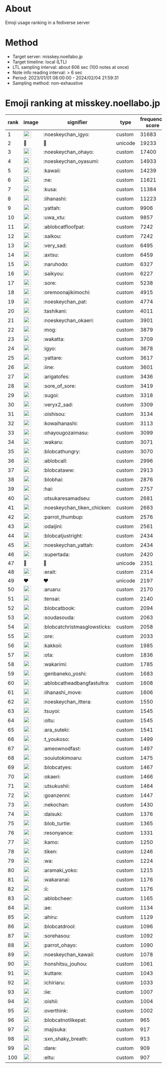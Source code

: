# About
Emoji usage ranking in a fediverse server

# Method
- Target server: misskey.noellabo.jp
- Target timeline: local (LTL)
- LTL sampling interval: about 606 sec (100 notes at once)
- Note info reading interval: > 6 sec
- Period: 2023/01/01 08:00:00 - 2024/02/04 21:59:31 
- Sampling method: non-exhaustive

# Emoji ranking at misskey.noellabo.jp

|rank|image|signifier|type|frequency score|
|----|----|----|----|----|
|1|<img height="24" src="https://misskey.noellabo.jp/emoji/noeskeychan_igyo.webp">|:noeskeychan_igyo:|custom|31683|
|2|🎉|🎉|unicode|19233|
|3|<img height="24" src="https://misskey.noellabo.jp/emoji/noeskeychan_ohayo.webp">|:noeskeychan_ohayo:|custom|17400|
|4|<img height="24" src="https://misskey.noellabo.jp/emoji/noeskeychan_oyasumi.webp">|:noeskeychan_oyasumi:|custom|14933|
|5|<img height="24" src="https://misskey.noellabo.jp/emoji/kawaii.webp">|:kawaii:|custom|14239|
|6|<img height="24" src="https://misskey.noellabo.jp/emoji/ne.webp">|:ne:|custom|11621|
|7|<img height="24" src="https://misskey.noellabo.jp/emoji/kusa.webp">|:kusa:|custom|11384|
|8|<img height="24" src="https://misskey.noellabo.jp/emoji/iihanashi.webp">|:iihanashi:|custom|11223|
|9|<img height="24" src="https://misskey.noellabo.jp/emoji/yattah.webp">|:yattah:|custom|9906|
|10|<img height="24" src="https://misskey.noellabo.jp/emoji/uwa_xtu.webp">|:uwa_xtu:|custom|9857|
|11|<img height="24" src="https://misskey.noellabo.jp/emoji/ablobcatfloofpat.webp">|:ablobcatfloofpat:|custom|7242|
|12|<img height="24" src="https://misskey.noellabo.jp/emoji/saikou.webp">|:saikou:|custom|7242|
|13|<img height="24" src="https://misskey.noellabo.jp/emoji/very_sad.webp">|:very_sad:|custom|6495|
|14|<img height="24" src="https://misskey.noellabo.jp/emoji/axtsu.webp">|:axtsu:|custom|6459|
|15|<img height="24" src="https://misskey.noellabo.jp/emoji/naruhodo.webp">|:naruhodo:|custom|6327|
|16|<img height="24" src="https://misskey.noellabo.jp/emoji/saikyou.webp">|:saikyou:|custom|6227|
|17|<img height="24" src="https://misskey.noellabo.jp/emoji/sore.webp">|:sore:|custom|5238|
|18|<img height="24" src="https://misskey.noellabo.jp/emoji/oremoonajikimochi.webp">|:oremoonajikimochi:|custom|4915|
|19|<img height="24" src="https://misskey.noellabo.jp/emoji/noeskeychan_pat.webp">|:noeskeychan_pat:|custom|4774|
|20|<img height="24" src="https://misskey.noellabo.jp/emoji/tashikani.webp">|:tashikani:|custom|4011|
|21|<img height="24" src="https://misskey.noellabo.jp/emoji/noeskeychan_okaeri.webp">|:noeskeychan_okaeri:|custom|3901|
|22|<img height="24" src="https://misskey.noellabo.jp/emoji/mog.webp">|:mog:|custom|3879|
|23|<img height="24" src="https://misskey.noellabo.jp/emoji/wakatta.webp">|:wakatta:|custom|3709|
|24|<img height="24" src="https://misskey.noellabo.jp/emoji/igyo.webp">|:igyo:|custom|3678|
|25|<img height="24" src="https://misskey.noellabo.jp/emoji/yattare.webp">|:yattare:|custom|3617|
|26|<img height="24" src="https://misskey.noellabo.jp/emoji/iine.webp">|:iine:|custom|3601|
|27|<img height="24" src="https://misskey.noellabo.jp/emoji/arigatofes.webp">|:arigatofes:|custom|3436|
|28|<img height="24" src="https://misskey.noellabo.jp/emoji/sore_of_sore.webp">|:sore_of_sore:|custom|3419|
|29|<img height="24" src="https://misskey.noellabo.jp/emoji/sugoi.webp">|:sugoi:|custom|3318|
|30|<img height="24" src="https://misskey.noellabo.jp/emoji/veryx2_sad.webp">|:veryx2_sad:|custom|3309|
|31|<img height="24" src="https://misskey.noellabo.jp/emoji/oishisou.webp">|:oishisou:|custom|3134|
|32|<img height="24" src="https://misskey.noellabo.jp/emoji/kowaihanashi.webp">|:kowaihanashi:|custom|3113|
|33|<img height="24" src="https://misskey.noellabo.jp/emoji/ohayougozaimasu.webp">|:ohayougozaimasu:|custom|3099|
|34|<img height="24" src="https://misskey.noellabo.jp/emoji/wakaru.webp">|:wakaru:|custom|3071|
|35|<img height="24" src="https://misskey.noellabo.jp/emoji/blobcathungry.webp">|:blobcathungry:|custom|3070|
|36|<img height="24" src="https://misskey.noellabo.jp/emoji/ablobcall.webp">|:ablobcall:|custom|2996|
|37|<img height="24" src="https://misskey.noellabo.jp/emoji/blobcataww.webp">|:blobcataww:|custom|2913|
|38|<img height="24" src="https://misskey.noellabo.jp/emoji/blobhai.webp">|:blobhai:|custom|2876|
|39|<img height="24" src="https://misskey.noellabo.jp/emoji/hai.webp">|:hai:|custom|2757|
|40|<img height="24" src="https://misskey.noellabo.jp/emoji/otsukaresamadseu.webp">|:otsukaresamadseu:|custom|2681|
|41|<img height="24" src="https://misskey.noellabo.jp/emoji/noeskeychan_tiken_chicken.webp">|:noeskeychan_tiken_chicken:|custom|2663|
|42|<img height="24" src="https://misskey.noellabo.jp/emoji/parrot_thumbup.webp">|:parrot_thumbup:|custom|2576|
|43|<img height="24" src="https://misskey.noellabo.jp/emoji/odaijini.webp">|:odaijini:|custom|2561|
|44|<img height="24" src="https://misskey.noellabo.jp/emoji/blobcatjustright.webp">|:blobcatjustright:|custom|2434|
|45|<img height="24" src="https://misskey.noellabo.jp/emoji/noeskeychan_yattah.webp">|:noeskeychan_yattah:|custom|2434|
|46|<img height="24" src="https://misskey.noellabo.jp/emoji/supertada.webp">|:supertada:|custom|2420|
|47|🍗|🍗|unicode|2351|
|48|<img height="24" src="https://misskey.noellabo.jp/emoji/erait.webp">|:erait:|custom|2314|
|49|❤|❤|unicode|2197|
|50|<img height="24" src="https://misskey.noellabo.jp/emoji/aruaru.webp">|:aruaru:|custom|2170|
|51|<img height="24" src="https://misskey.noellabo.jp/emoji/tensai.webp">|:tensai:|custom|2140|
|52|<img height="24" src="https://misskey.noellabo.jp/emoji/blobcatbook.webp">|:blobcatbook:|custom|2094|
|53|<img height="24" src="https://misskey.noellabo.jp/emoji/soudasouda.webp">|:soudasouda:|custom|2063|
|54|<img height="24" src="https://misskey.noellabo.jp/emoji/blobcatchristmasglowsticks.webp">|:blobcatchristmasglowsticks:|custom|2058|
|55|<img height="24" src="https://misskey.noellabo.jp/emoji/ore.webp">|:ore:|custom|2033|
|56|<img height="24" src="https://misskey.noellabo.jp/emoji/kakkoii.webp">|:kakkoii:|custom|1985|
|57|<img height="24" src="https://misskey.noellabo.jp/emoji/ota.webp">|:ota:|custom|1836|
|58|<img height="24" src="https://misskey.noellabo.jp/emoji/wakarimi.webp">|:wakarimi:|custom|1785|
|59|<img height="24" src="https://misskey.noellabo.jp/emoji/genbaneko_yoshi.webp">|:genbaneko_yoshi:|custom|1683|
|60|<img height="24" src="https://misskey.noellabo.jp/emoji/ablobcatheadbangfastultra.webp">|:ablobcatheadbangfastultra:|custom|1608|
|61|<img height="24" src="https://misskey.noellabo.jp/emoji/iihanashi_move.webp">|:iihanashi_move:|custom|1606|
|62|<img height="24" src="https://misskey.noellabo.jp/emoji/noeskeychan_ittera.webp">|:noeskeychan_ittera:|custom|1550|
|63|<img height="24" src="https://misskey.noellabo.jp/emoji/tsuyoi.webp">|:tsuyoi:|custom|1545|
|64|<img height="24" src="https://misskey.noellabo.jp/emoji/oltu.webp">|:oltu:|custom|1545|
|65|<img height="24" src="https://misskey.noellabo.jp/emoji/ara_suteki.webp">|:ara_suteki:|custom|1541|
|66|<img height="24" src="https://misskey.noellabo.jp/emoji/t_youkoso.webp">|:t_youkoso:|custom|1499|
|67|<img height="24" src="https://misskey.noellabo.jp/emoji/ameownodfast.webp">|:ameownodfast:|custom|1497|
|68|<img height="24" src="https://misskey.noellabo.jp/emoji/souiutokimoaru.webp">|:souiutokimoaru:|custom|1475|
|69|<img height="24" src="https://misskey.noellabo.jp/emoji/blobcatyes.webp">|:blobcatyes:|custom|1467|
|70|<img height="24" src="https://misskey.noellabo.jp/emoji/okaeri.webp">|:okaeri:|custom|1466|
|71|<img height="24" src="https://misskey.noellabo.jp/emoji/utsukushii.webp">|:utsukushii:|custom|1464|
|72|<img height="24" src="https://misskey.noellabo.jp/emoji/goanzenni.webp">|:goanzenni:|custom|1447|
|73|<img height="24" src="https://misskey.noellabo.jp/emoji/nekochan.webp">|:nekochan:|custom|1430|
|74|<img height="24" src="https://misskey.noellabo.jp/emoji/daisuki.webp">|:daisuki:|custom|1376|
|75|<img height="24" src="https://misskey.noellabo.jp/emoji/blob_turtle.webp">|:blob_turtle:|custom|1365|
|76|<img height="24" src="https://misskey.noellabo.jp/emoji/resonyance.webp">|:resonyance:|custom|1331|
|77|<img height="24" src="https://misskey.noellabo.jp/emoji/kamo.webp">|:kamo:|custom|1250|
|78|<img height="24" src="https://misskey.noellabo.jp/emoji/tiken.webp">|:tiken:|custom|1246|
|79|<img height="24" src="https://misskey.noellabo.jp/emoji/wa.webp">|:wa:|custom|1224|
|80|<img height="24" src="https://misskey.noellabo.jp/emoji/aramaki_yoko.webp">|:aramaki_yoko:|custom|1215|
|81|<img height="24" src="https://misskey.noellabo.jp/emoji/wakaranai.webp">|:wakaranai:|custom|1176|
|82|<img height="24" src="https://misskey.noellabo.jp/emoji/ii.webp">|:ii:|custom|1176|
|83|<img height="24" src="https://misskey.noellabo.jp/emoji/ablobcheer.webp">|:ablobcheer:|custom|1165|
|84|<img height="24" src="https://misskey.noellabo.jp/emoji/ae.webp">|:ae:|custom|1134|
|85|<img height="24" src="https://misskey.noellabo.jp/emoji/ahiru.webp">|:ahiru:|custom|1129|
|86|<img height="24" src="https://misskey.noellabo.jp/emoji/blobcatdrool.webp">|:blobcatdrool:|custom|1096|
|87|<img height="24" src="https://misskey.noellabo.jp/emoji/sorehasou.webp">|:sorehasou:|custom|1092|
|88|<img height="24" src="https://misskey.noellabo.jp/emoji/parrot_ohayo.webp">|:parrot_ohayo:|custom|1090|
|89|<img height="24" src="https://misskey.noellabo.jp/emoji/noeskeychan_kawaii.webp">|:noeskeychan_kawaii:|custom|1078|
|90|<img height="24" src="https://misskey.noellabo.jp/emoji/honshitsu_jouhou.webp">|:honshitsu_jouhou:|custom|1061|
|91|<img height="24" src="https://misskey.noellabo.jp/emoji/kuttare.webp">|:kuttare:|custom|1043|
|92|<img height="24" src="https://misskey.noellabo.jp/emoji/ichiriaru.webp">|:ichiriaru:|custom|1033|
|93|<img height="24" src="https://misskey.noellabo.jp/emoji/iie.webp">|:iie:|custom|1007|
|94|<img height="24" src="https://misskey.noellabo.jp/emoji/oishii.webp">|:oishii:|custom|1004|
|95|<img height="24" src="https://misskey.noellabo.jp/emoji/overthink.webp">|:overthink:|custom|1002|
|96|<img height="24" src="https://misskey.noellabo.jp/emoji/blobcatnotlikepat.webp">|:blobcatnotlikepat:|custom|965|
|97|<img height="24" src="https://misskey.noellabo.jp/emoji/majisuka.webp">|:majisuka:|custom|917|
|98|<img height="24" src="https://misskey.noellabo.jp/emoji/sxn_shaky_breath.webp">|:sxn_shaky_breath:|custom|913|
|99|<img height="24" src="https://misskey.noellabo.jp/emoji/dare.webp">|:dare:|custom|909|
|100|<img height="24" src="https://misskey.noellabo.jp/emoji/eltu.webp">|:eltu:|custom|907|
